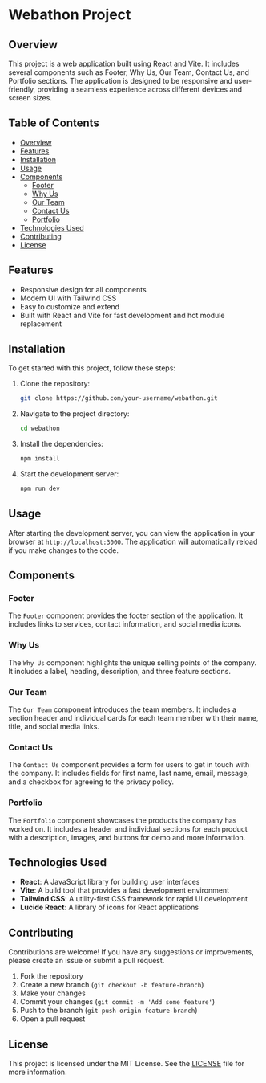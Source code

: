 # Webathon Project

## Overview

This project is a web application built using React and Vite. It includes several components such as Footer, Why Us, Our Team, Contact Us, and Portfolio sections. The application is designed to be responsive and user-friendly, providing a seamless experience across different devices and screen sizes.

## Table of Contents

- [Overview](#overview)
- [Features](#features)
- [Installation](#installation)
- [Usage](#usage)
- [Components](#components)
  - [Footer](#footer)
  - [Why Us](#why-us)
  - [Our Team](#our-team)
  - [Contact Us](#contact-us)
  - [Portfolio](#portfolio)
- [Technologies Used](#technologies-used)
- [Contributing](#contributing)
- [License](#license)

## Features

- Responsive design for all components
- Modern UI with Tailwind CSS
- Easy to customize and extend
- Built with React and Vite for fast development and hot module replacement

## Installation

To get started with this project, follow these steps:

1. Clone the repository:
    ```bash
    git clone https://github.com/your-username/webathon.git
    ```

2. Navigate to the project directory:
    ```bash
    cd webathon
    ```

3. Install the dependencies:
    ```bash
    npm install
    ```

4. Start the development server:
    ```bash
    npm run dev
    ```

## Usage

After starting the development server, you can view the application in your browser at `http://localhost:3000`. The application will automatically reload if you make changes to the code.

## Components

### Footer

The `Footer` component provides the footer section of the application. It includes links to services, contact information, and social media icons.

### Why Us

The `Why Us` component highlights the unique selling points of the company. It includes a label, heading, description, and three feature sections.

### Our Team

The `Our Team` component introduces the team members. It includes a section header and individual cards for each team member with their name, title, and social media links.

### Contact Us

The `Contact Us` component provides a form for users to get in touch with the company. It includes fields for first name, last name, email, message, and a checkbox for agreeing to the privacy policy.

### Portfolio

The `Portfolio` component showcases the products the company has worked on. It includes a header and individual sections for each product with a description, images, and buttons for demo and more information.

## Technologies Used

- **React**: A JavaScript library for building user interfaces
- **Vite**: A build tool that provides a fast development environment
- **Tailwind CSS**: A utility-first CSS framework for rapid UI development
- **Lucide React**: A library of icons for React applications

## Contributing

Contributions are welcome! If you have any suggestions or improvements, please create an issue or submit a pull request.

1. Fork the repository
2. Create a new branch (`git checkout -b feature-branch`)
3. Make your changes
4. Commit your changes (`git commit -m 'Add some feature'`)
5. Push to the branch (`git push origin feature-branch`)
6. Open a pull request

## License

This project is licensed under the MIT License. See the [LICENSE](LICENSE) file for more information.